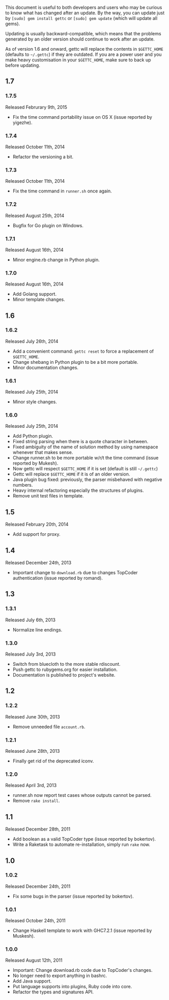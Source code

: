 This document is useful to both developers and users who may be curious to know 
what has changed after an update. By the way, you can update just by
`[sudo] gem install gettc` or `[sudo] gem update` (which will update all gems). 

Updating is usually backward-compatible, which means that the problems generated
by an older version should continue to work after an update.

As of version 1.6 and onward, gettc will replace the contents in `$GETTC_HOME`
(defaults to `~/.gettc`) if they are outdated. If you are a power user and you 
make heavy customisation in your `$GETTC_HOME`, make sure to back up before
updating.

## 1.7

### 1.7.5
Released Februrary 9th, 2015
* Fix the time command portability issue on OS X (issue reported by yigezhe).

### 1.7.4
Released October 11th, 2014
* Refactor the versioning a bit.

### 1.7.3
Released October 11th, 2014
* Fix the time command in `runner.sh` once again.

### 1.7.2
Released August 25th, 2014
* Bugfix for Go plugin on Windows.

### 1.7.1
Released August 16th, 2014
* Minor engine.rb change in Python plugin.

### 1.7.0
Released August 16th, 2014
* Add Golang support.
* Minor template changes.

## 1.6

### 1.6.2
Released July 26th, 2014
* Add a convenient command: `gettc reset` to force a replacement of `$GETTC_HOME`.
* Change shebang in Python plugin to be a bit more portable.
* Minor documentation changes.

### 1.6.1
Released July 25th, 2014
* Minor style changes.

### 1.6.0
Released July 25th, 2014
* Add Python plugin.
* Fixed string parsing when there is a quote character in between.
* Fixed ambiguity of the name of solution method by using namespace whenever 
that makes sense.
* Change runner.sh to be more portable w/r/t the time command (issue reported by Mukesh).
* Now gettc will respect `$GETTC_HOME` if it is set (default is still `~/.gettc`)
* Gettc will replace `$GETTC_HOME` if it is of an older version.
* Java plugin bug fixed: previously, the parser misbehaved with negative numbers.
* Heavy internal refactoring especially the structures of plugins.
* Remove unit test files in template.

## 1.5
Released February 20th, 2014
* Add support for proxy.

## 1.4
Released December 24th, 2013
* Important change to `download.rb` due to changes TopCoder authentication (issue 
reported by romand).

## 1.3

### 1.3.1
Released July 6th, 2013
* Normalize line endings.

### 1.3.0
Released July 3rd, 2013
* Switch from bluecloth to the more stable rdiscount.
* Push gettc to rubygems.org for easier installation.
* Documentation is published to project's website.

## 1.2

### 1.2.2
Released June 30th, 2013
* Remove unneeded file `account.rb`.

### 1.2.1
Released June 28th, 2013
* Finally get rid of the deprecated iconv.

### 1.2.0
Released April 3rd, 2013
* runner.sh now report test cases whose outputs cannot be parsed.
* Remove `rake install`.

## 1.1
Released December 28th, 2011
* Add boolean as a valid TopCoder type (issue reported by bokertov).
* Write a Raketask to automate re-installation, simply run `rake` now.

## 1.0

### 1.0.2
Released December 24th, 2011
* Fix some bugs in the parser (issue reported by bokertov).

### 1.0.1
Released October 24th, 2011
* Change Haskell template to work with GHC7.2.1 (issue reported by Muskesh).

### 1.0.0
Released August 12th, 2011
* Important: Change download.rb code due to TopCoder's changes.
* No longer need to export anything in bashrc.
* Add Java support.
* Put language supports into plugins, Ruby code into core.
* Refactor the types and signatures API.

